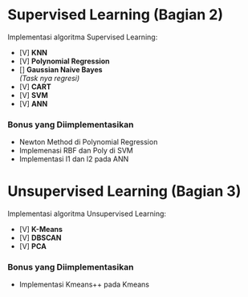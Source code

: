 # Supervised Learning (Bagian 2)

Implementasi algoritma Supervised Learning:

- [V] **KNN**
- [V] **Polynomial Regression**  
- [] **Gaussian Naive Bayes**  
  _(Task nya regresi)_
- [V] **CART**
- [V] **SVM**
- [V] **ANN**

### Bonus yang Diimplementasikan
- Newton Method di Polynomial Regression
- Implemenasi RBF dan Poly di SVM
- Implementasi l1 dan l2 pada ANN


# Unsupervised Learning (Bagian 3)

Implementasi algoritma Unsupervised Learning:

- [V] **K-Means**
- [V] **DBSCAN**
- [V] **PCA**

### Bonus yang Diimplementasikan
- Implementasi Kmeans++ pada Kmeans
